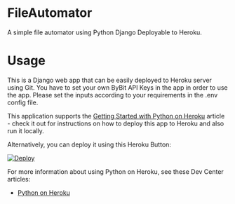 # FileAutomator

A simple file automator using Python Django Deployable to Heroku.
# Usage
This is a Django web app that can be easily deployed to Heroku server
using Git. You have to set your own ByBit API Keys in the app in order
to use the app. 
Please set the inputs according to your requirements in the .env config file. 

This application supports the [Getting Started with Python on Heroku](https://devcenter.heroku.com/articles/getting-started-with-python) article - check it out for instructions on how to deploy this app to Heroku and also run it locally.

Alternatively, you can deploy it using this Heroku Button:

[![Deploy](https://www.herokucdn.com/deploy/button.svg)](https://heroku.com/deploy)

For more information about using Python on Heroku, see these Dev Center articles:

- [Python on Heroku](https://devcenter.heroku.com/categories/python)
